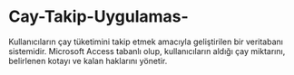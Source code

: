 # Cay-Takip-Uygulamas-
Kullanıcıların çay tüketimini takip etmek amacıyla geliştirilen bir veritabanı sistemidir.  Microsoft Access tabanlı olup, kullanıcıların aldığı çay miktarını, belirlenen kotayı ve kalan haklarını yönetir.
